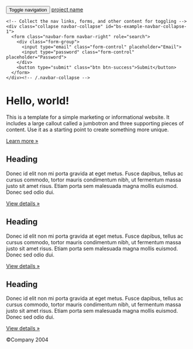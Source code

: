 
<!DOCTYPE html>
<html lang="en">
<head>
	<meta charset="UTF-8">
	<title>Document</title>
	<!-- 引入bootstrap里面的css文件 -->
	<link rel="stylesheet" type="text/css" href="css/bootstrap.min.css">
	<!-- 2.引入bootstrap里面的js文件 -->
	<!-- 注意：引入之前要先引入jquery.js -->
	<!-- <src_tab键 -->
	<script type="text/javascript" src="js/jquery-3.1.0.min.js"></script>
	<script type="text/javascript" src="js/bootstrap.min.js"></script>
	<style type="text/css">
		.navbar{
			margin-bottom:0;
		}
		.thumbnail{
			border-width:0;
		}
	</style>
</head>
<body>
<nav class="navbar navbar-inverse" role="navigation">
  <div class="container">
    <!-- Brand and toggle get grouped for better mobile display -->
    <div class="navbar-header">
      <button type="button" class="navbar-toggle collapsed" data-toggle="collapse" data-target="#bs-example-navbar-collapse-1">
        <span class="sr-only">Toggle navigation</span>
        <span class="icon-bar"></span>
        <span class="icon-bar"></span>
        <span class="icon-bar"></span>
      </button>
      <a class="navbar-brand" href="#">project name</a>
    </div>

    <!-- Collect the nav links, forms, and other content for toggling -->
    <div class="collapse navbar-collapse" id="bs-example-navbar-collapse-1">
      <form class="navbar-form navbar-right" role="search">
        <div class="form-group">
          <input type="email" class="form-control" placeholder="Email">
          <input type="password" class="form-control" placeholder="Password">
        </div>
        <button type="submit" class="btn btn-success">Submit</button>
      </form>
    </div><!-- /.navbar-collapse -->
  </div><!-- /.container-fluid -->
</nav>
<div class="jumbotron">
  <div class="container">
  <h1>Hello, world!</h1>
  <p>This is a template for a simple marketing or informational website. It includes a large callout called a jumbotron and three supporting pieces of content. Use it as a starting point to create something more unique.</p>
  <p><a class="btn btn-primary btn-lg navbar-left" href="#" role="button">Learn more »</a></p>
</div>
</div>

<div class="container">
<div class="row">
  <div class="col-md-4">
    <div class="thumbnail">
      <div class="caption">
        <h2>Heading</h2>
        <p>Donec id elit non mi porta gravida at eget metus. Fusce dapibus, tellus ac cursus commodo, tortor mauris condimentum nibh, ut fermentum massa justo sit amet risus. Etiam porta sem malesuada magna mollis euismod. Donec sed odio dui.</p>
        <p><a href="#" class="btn btn-default" role="button">View details »</a></p>
      </div>
    </div>
  </div>
  <div class="col-md-4">
    <div class="thumbnail">
      <div class="caption">
        <h2>Heading</h2>
        <p>Donec id elit non mi porta gravida at eget metus. Fusce dapibus, tellus ac cursus commodo, tortor mauris condimentum nibh, ut fermentum massa justo sit amet risus. Etiam porta sem malesuada magna mollis euismod. Donec sed odio dui.</p>
        <p><a href="#" class="btn btn-default" role="button">View details »</a></p>
      </div>
    </div>
  </div>
  <div class="col-md-4">
    <div class="thumbnail">
      <div class="caption">
        <h2>Heading</h2>
        <p>Donec id elit non mi porta gravida at eget metus. Fusce dapibus, tellus ac cursus commodo, tortor mauris condimentum nibh, ut fermentum massa justo sit amet risus. Etiam porta sem malesuada magna mollis euismod. Donec sed odio dui.</p>
        <p><a href="#" class="btn btn-default" role="button">View details »</a></p>
      </div>
    </div>
  </div>
</div>
</div>
<footer>
	<p>&copy;Company 2004</p>
</footer>
</body>
</html>
